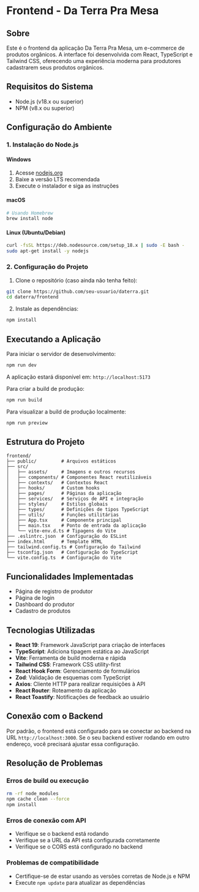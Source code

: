 # Frontend - Da Terra Pra Mesa

## Sobre

Este é o frontend da aplicação Da Terra Pra Mesa, um e-commerce de produtos orgânicos. A interface foi desenvolvida com React, TypeScript e Tailwind CSS, oferecendo uma experiência moderna para produtores cadastrarem seus produtos orgânicos.

## Requisitos do Sistema

- Node.js (v18.x ou superior)
- NPM (v8.x ou superior)

## Configuração do Ambiente

### 1. Instalação do Node.js

#### Windows
1. Acesse [nodejs.org](https://nodejs.org/)
2. Baixe a versão LTS recomendada
3. Execute o instalador e siga as instruções

#### macOS
```bash
# Usando Homebrew
brew install node
```

#### Linux (Ubuntu/Debian)
```bash
curl -fsSL https://deb.nodesource.com/setup_18.x | sudo -E bash -
sudo apt-get install -y nodejs
```

### 2. Configuração do Projeto

1. Clone o repositório (caso ainda não tenha feito):
```bash
git clone https://github.com/seu-usuario/daterra.git
cd daterra/frontend
```

2. Instale as dependências:
```bash
npm install
```

## Executando a Aplicação

Para iniciar o servidor de desenvolvimento:
```bash
npm run dev
```

A aplicação estará disponível em: `http://localhost:5173`

Para criar a build de produção:
```bash
npm run build
```

Para visualizar a build de produção localmente:
```bash
npm run preview
```

## Estrutura do Projeto

```
frontend/
├── public/         # Arquivos estáticos
├── src/
│   ├── assets/     # Imagens e outros recursos
│   ├── components/ # Componentes React reutilizáveis
│   ├── contexts/   # Contextos React
│   ├── hooks/      # Custom hooks
│   ├── pages/      # Páginas da aplicação
│   ├── services/   # Serviços de API e integração
│   ├── styles/     # Estilos globais
│   ├── types/      # Definições de tipos TypeScript
│   ├── utils/      # Funções utilitárias
│   ├── App.tsx     # Componente principal
│   ├── main.tsx    # Ponto de entrada da aplicação
│   └── vite-env.d.ts # Tipagens do Vite
├── .eslintrc.json  # Configuração do ESLint
├── index.html      # Template HTML
├── tailwind.config.ts # Configuração do Tailwind
├── tsconfig.json   # Configuração do TypeScript
└── vite.config.ts  # Configuração do Vite
```

## Funcionalidades Implementadas

- Página de registro de produtor
- Página de login
- Dashboard do produtor
- Cadastro de produtos

## Tecnologias Utilizadas

- **React 19**: Framework JavaScript para criação de interfaces
- **TypeScript**: Adiciona tipagem estática ao JavaScript
- **Vite**: Ferramenta de build moderna e rápida
- **Tailwind CSS**: Framework CSS utility-first
- **React Hook Form**: Gerenciamento de formulários
- **Zod**: Validação de esquemas com TypeScript
- **Axios**: Cliente HTTP para realizar requisições à API
- **React Router**: Roteamento da aplicação
- **React Toastify**: Notificações de feedback ao usuário

## Conexão com o Backend

Por padrão, o frontend está configurado para se conectar ao backend na URL `http://localhost:3000`. Se o seu backend estiver rodando em outro endereço, você precisará ajustar essa configuração.

## Resolução de Problemas

### Erros de build ou execução
```bash
rm -rf node_modules
npm cache clean --force
npm install
```

### Erros de conexão com API
- Verifique se o backend está rodando
- Verifique se a URL da API está configurada corretamente
- Verifique se o CORS está configurado no backend

### Problemas de compatibilidade
- Certifique-se de estar usando as versões corretas de Node.js e NPM
- Execute `npm update` para atualizar as dependências